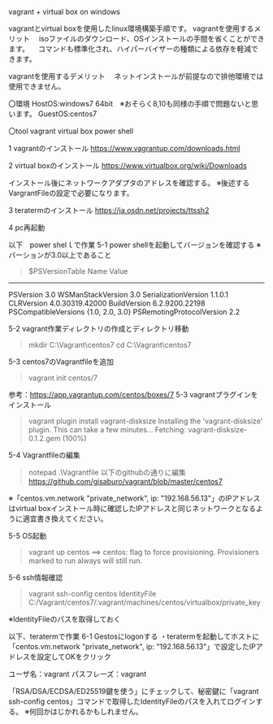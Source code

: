 vagrant + virtual box on windows

vagrantとvirtual boxを使用したlinux環境構築手順です。
vagrantを使用するメリット
　isoファイルのダウンロード、OSインストールの手間を省くことができます。
　コマンドも標準化され、ハイパーバイザーの種類による依存を軽減できます。

vagrantを使用するデメリット
　ネットインストールが前提なので排他環境では使用できません。

〇環境
HostOS:windows7 64bit　※おそらく8,10も同様の手順で問題ないと思います。
GuestOS:centos7

〇tool
vagrant
virtual box
power shell

1 vagrantのインストール
https://www.vagrantup.com/downloads.html

2 virtual boxのインストール
https://www.virtualbox.org/wiki/Downloads

インストール後にネットワークアダプタのアドレスを確認する。
※後述するVargrantFileの設定で必要になります。

3 teratermのインストール
https://ja.osdn.net/projects/ttssh2

4 pc再起動

以下　power shelｌで作業
5-1 power shellを起動してバージョンを確認する
※バーションが3.0以上であること

>$PSVersionTable
Name                           Value
----                           -----
PSVersion                      3.0
WSManStackVersion              3.0
SerializationVersion           1.1.0.1
CLRVersion                     4.0.30319.42000
BuildVersion                   6.2.9200.22198
PSCompatibleVersions           {1.0, 2.0, 3.0}
PSRemotingProtocolVersion      2.2

5-2 vagrant作業ディレクトリの作成とディレクトリ移動
>mkdir C:\Vagrant\centos7
>cd C:\Vagrant\centos7

5-3 centos7のVagrantfileを追加
>vagrant init centos/7

参考：https://app.vagrantup.com/centos/boxes/7
5-3 vagrantプラグインをインストール
>vagrant plugin install vagrant-disksize
Installing the 'vagrant-disksize' plugin. This can take a few minutes...
Fetching: vagrant-disksize-0.1.2.gem (100%)

5-4 Vagrantfileの編集
>notepad .\Vagrantfile
以下のgithubの通りに編集
https://github.com/gisaburo/vagrant/blob/master/centos7

※「centos.vm.network "private_network", ip: "192.168.56.13"」のIPアドレスはvirtual boxインストール時に確認したIPアドレスと同じネットワークとなるように適宜書き換えてください。

5-5 OS起動
>vagrant up centos
==> centos: flag to force provisioning. Provisioners marked to run always will still run.

5-6 ssh情報確認
>vagrant ssh-config centos
IdentityFile C:/Vagrant/centos7/.vagrant/machines/centos/virtualbox/private_key

※IdentityFileのパスを取得しておく

以下、teratermで作業
6-1 Gestosにlogonする
・teratermを起動してホストに「centos.vm.network "private_network", ip: "192.168.56.13"」で設定したIPアドレスを設定してOKをクリック

ユーザ名：vagrant
パスフレーズ：vagrant

「RSA/DSA/ECDSA/ED25519鍵を使う」にチェックして、秘密鍵に「vagrant ssh-config centos」コマンドで取得したIdentityFileのパスを入れてログインする。
※何回かはじかれるかもしれません。
